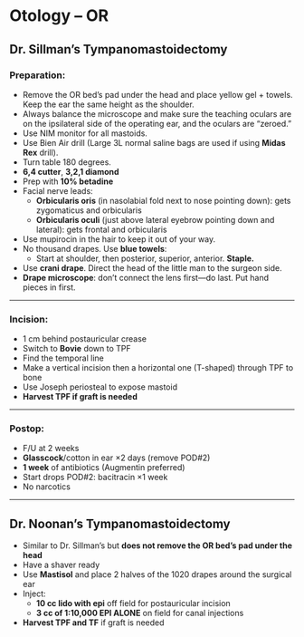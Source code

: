 # Otology – OR

## Dr. Sillman’s Tympanomastoidectomy

### Preparation:

* Remove the OR bed’s pad under the head and place yellow gel + towels. Keep the ear the same height as the shoulder.
* Always balance the microscope and make sure the teaching oculars are on the ipsilateral side of the operating ear, and the oculars are “zeroed.”
* Use NIM monitor for all mastoids.
* Use Bien Air drill (Large 3L normal saline bags are used if using **Midas Rex** drill).
* Turn table 180 degrees.
* **6,4 cutter**, **3,2,1 diamond**
* Prep with **10% betadine**
* Facial nerve leads:
  * **Orbicularis oris** (in nasolabial fold next to nose pointing down): gets zygomaticus and orbicularis
  * **Orbicularis oculi** (just above lateral eyebrow pointing down and lateral): gets frontal and orbicularis
* Use mupirocin in the hair to keep it out of your way.
* No thousand drapes. Use **blue towels**:
  * Start at shoulder, then posterior, superior, anterior. **Staple.**
* Use **crani drape**. Direct the head of the little man to the surgeon side.
* **Drape microscope**: don’t connect the lens first—do last. Put hand pieces in first.


---

### Incision:

* 1 cm behind postauricular crease
* Switch to **Bovie** down to TPF
* Find the temporal line
* Make a vertical incision then a horizontal one (T-shaped) through TPF to bone
* Use Joseph periosteal to expose mastoid
* **Harvest TPF if graft is needed**


---

### Postop:

* F/U at 2 weeks
* **Glasscock**/cotton in ear ×2 days (remove POD#2)
* **1 week** of antibiotics (Augmentin preferred)
* Start drops POD#2: bacitracin ×1 week
* No narcotics


---

## Dr. Noonan’s Tympanomastoidectomy

* Similar to Dr. Sillman’s but **does not remove the OR bed’s pad under the head**
* Have a shaver ready
* Use **Mastisol** and place 2 halves of the 1020 drapes around the surgical ear
* Inject:
  * **10 cc lido with epi** off field for postauricular incision
  * **3 cc of 1:10,000 EPI ALONE** on field for canal injections
* **Harvest TPF and TF** if graft is needed


